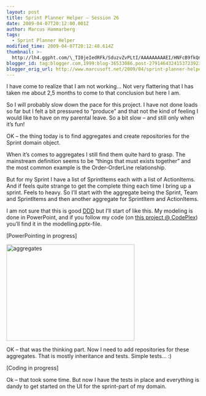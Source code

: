 ```yaml
---
layout: post
title: Sprint Planner Helper – Session 26
date: 2009-04-07T20:12:00.001Z
author: Marcus Hammarberg
tags:
  - Sprint Planner Helper
modified_time: 2009-04-07T20:12:48.614Z
thumbnail: >-
  http://lh4.ggpht.com/\_TI0jeIedRFk/SduzvZvPLtI/AAAAAAAAAEI/HNFcB9fkQnU/s72-c/aggregates_thumb%5B1%5D.jpg?imgmax=800
blogger_id: tag:blogger.com,1999:blog-36533086.post-2791464324153723923
blogger_orig_url: http://www.marcusoft.net/2009/04/sprint-planner-helper-session-26.html
---
```



I have come to realize that I am not working… Not very flattering that I
has taken me about 2,5 months to come to that conclusion but here I am.

So I will probably slow down the pace for this project. I have not done
loads so far but I felt a bit pressured to “produce” and that not the
kind of feeling I would like to have on my parental leave. So a bit slow
– and still only when it’s fun!

OK – the thing today is to find aggregates and create repositories for
the Sprint domain object.

When it’s comes to aggregates I still find them quite hard to grasp. The
mainstream definition seems to be “things that must exists together” and
the most common example is the Order-OrderLine relationship.

But for my Sprint I have a list of SprintItems each with a list of
ActionItems. And if feels quite strange to get the complete thing each
time I bring up a sprint. Feels to heavy. So I’ll start with the
aggregate being the Sprint, Team and SprintItems and then another
aggregate for SprintItem and ActionItems.

I am not sure that this is good
<a href="http://en.wikipedia.org/wiki/Domain-driven_design"
target="_blank">DDD</a> but I’ll start of like this. My modeling is done
in PowerPoint, and if you follow my code (on
<a href="http://sprintplannerhelper.codeplex.com/" target="_blank">this
project @ CodePlex</a>) you’ll find it in the modelling.pptx-file.

\[PowerPointing in progress\]

[<img
src="http://lh4.ggpht.com/_TI0jeIedRFk/SduzvZvPLtI/AAAAAAAAAEI/HNFcB9fkQnU/aggregates_thumb%5B1%5D.jpg?imgmax=800"
title="aggregates"
style="border-right: 0px; border-top: 0px; display: inline; border-left: 0px; border-bottom: 0px"
data-border="0" width="334" height="252" alt="aggregates" />](http://lh5.ggpht.com/_TI0jeIedRFk/SduzuzXmYuI/AAAAAAAAAEE/X2nz_6PLsDM/s1600-h/aggregates%5B3%5D.jpg)

OK – that was the thinking part. Now I need to add repositories for
these aggregates. That is mostly inheritance and tests. Simple tests… :)

\[Coding in progress\]

Ok – that took some time. But now I have the tests in place and
everything is dandy to get started on the UI for the sprint-part of my
domain.
